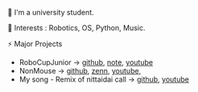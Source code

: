 <!--
### Hi there 👋
- 🔭 I’m currently working on ...
- 🌱 I’m currently learning ...
- 👯 I’m looking to collaborate on ...
- 🤔 I’m looking for help with ...
- 💬 Ask me about ...
- 📫 How to reach me: ...
- 😄 Pronouns: ...
- ⚡ Fun fact: ...


![github stats](https://github-readme-stats.vercel.app/api?username=takeyamayuki)
[![Top Langs](https://github-readme-stats.vercel.app/api/top-langs/?username=takeyamayuki)](https://github.com/anuraghazra/github-readme-stats)  
-->
🔭 I'm a university student.  

🌱 Interests : Robotics, OS, Python, Music.  

⚡ Major Projects
* RoboCupJunior → [github](https://github.com/takeyamayuki/RCJ_Japan_Soccer2017_PCB), [note](https://note.com/spinach_egg/n/n5938fe6f424b), [youtube](https://www.youtube.com/playlist?list=PLkEBRGnKNUILFJv4zKvQkQi69NoT-_FYg)    
* NonMouse → [github](https://github.com/takeyamayuki/NonMouse2), [zenn](https://zenn.dev/ninzin/articles/94b05fdb9edf53), [youtube](https://youtu.be/ufvOJUTCF8M), 
* My song - Remix of nittaidai call → [github](https://github.com/takeyamayuki/NittaidaiEDM_logicproX), [youtube](https://www.youtube.com/watch?v=4RMUM_g9-A8)

